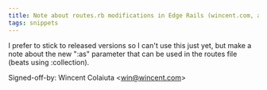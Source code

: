 ```yaml
---
title: Note about routes.rb modifications in Edge Rails (wincent.com, a945990)
tags: snippets
---
```


I prefer to stick to released versions so I can't use this just yet, but make a note about the new ":as" parameter that can be used in the routes file (beats using :collection).

Signed-off-by: Wincent Colaiuta &lt;win@wincent.com&gt;
